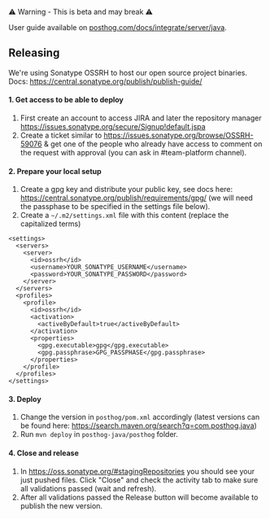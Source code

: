 ⚠️ Warning - This is beta and may break ⚠️

User guide available on [posthog.com/docs/integrate/server/java](https://posthog.com/docs/integrate/server/java).


## Releasing

We're using Sonatype OSSRH to host our open source project binaries.
Docs: https://central.sonatype.org/publish/publish-guide/

#### 1. Get access to be able to deploy

1. First create an account to access JIRA and later the repository manager https://issues.sonatype.org/secure/Signup!default.jspa
2. Create a ticket similar to https://issues.sonatype.org/browse/OSSRH-59076 & get one of the people who already have access to comment on the request with approval (you can ask in #team-platform channel).

#### 2. Prepare your local setup

1. Create a gpg key and distribute your public key, see docs here: https://central.sonatype.org/publish/requirements/gpg/ (we will need the passphase to be specified in the settings file below).
3. Create a `~/.m2/settings.xml` file with this content (replace the capitalized terms)
```
<settings>
  <servers>
    <server>
      <id>ossrh</id>
      <username>YOUR_SONATYPE_USERNAME</username>
      <password>YOUR_SONATYPE_PASSWORD</password>
    </server>
  </servers>
  <profiles>
    <profile>
      <id>ossrh</id>
      <activation>
        <activeByDefault>true</activeByDefault>
      </activation>
      <properties>
        <gpg.executable>gpg</gpg.executable>
        <gpg.passphrase>GPG_PASSPHASE</gpg.passphrase>
      </properties>
    </profile>
  </profiles>
</settings>
```

#### 3. Deploy

1. Change the version in `posthog/pom.xml` accordingly (latest versions can be found here: https://search.maven.org/search?q=com.posthog.java)
2. Run `mvn deploy` in `posthog-java/posthog` folder.

#### 4. Close and release

1. In https://oss.sonatype.org/#stagingRepositories you should see your just pushed files. Click "Close" and check the activity tab to make sure all validations passed (wait and refresh).
2. After all validations passed the Release button will become available to publish the new version.

